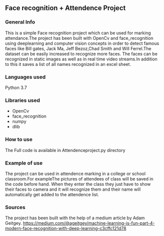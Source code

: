 ## Face recognition + Attendence Project
 ### General Info
 This is a simple Face recognition project which can be used for marking attendance.The project has been built with OpenCv and face_recognition using deeplearning and computer vision concepts in order to detect famous faces like Bill gates, Jack Ma, Jeff Bezoz,Chad Smith and Will Ferrel.The dataset can be easily increased to recognize more faces.
 The faces can be recognized in static images as well as in real time video streams.In addition to this it saves a list of all names recognized in an excel sheet.
 ### Languages used
 Python 3.7
 ### Libraries used
 * OpenCv
 * face_recognition 
 * numpy 
 * dlib
 ### How to use
 The Full code is available in Attendenceproject.py directory
 ### Example of use
 The project can be used in attendence marking in a college or school classroom.For exampleThe pictures of attendees of class will be saved in the code before hand. When they 
 enter the class they just have to show their faces to camera and it will recognize them and their name will automatically get added to the attendence list.
 ### Sources
 The project has been built with the help of a medium article by Adam Geitgey. 
 https://medium.com/@ageitgey/machine-learning-is-fun-part-4-modern-face-recognition-with-deep-learning-c3cffc121d78 
 
 
